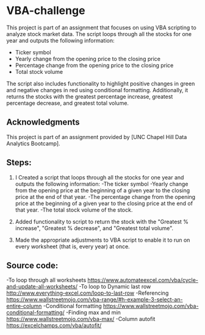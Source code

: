 # VBA-challenge

This project is part of an assignment that focuses on using VBA scripting to analyze stock market data. The script loops through all the stocks for one year and outputs the following information:

- Ticker symbol
- Yearly change from the opening price to the closing price
- Percentage change from the opening price to the closing price
- Total stock volume

The script also includes functionality to highlight positive changes in green and negative changes in red using conditional formatting. Additionally, it returns the stocks with the greatest percentage increase, greatest percentage decrease, and greatest total volume.


## Acknowledgments

This project is part of an assignment provided by [UNC Chapel Hill Data Analytics Bootcamp].


## **Steps:**

1. I Created a script that loops through all the stocks for one year and outputs the following information:
  -The ticker symbol
  -Yearly change from the opening price at the beginning of a given year to the closing price at the end of that year.
  -The percentage change from the opening price at the beginning of a given year to the closing price at the end of that year.
  -The total stock volume of the stock.

2. Added functionality to script to return the stock with the "Greatest % increase", "Greatest % decrease", and "Greatest total volume".
3. Made the appropriate adjustments to VBA script to enable it to run on every worksheet (that is, every year) at once.

## **Source code:**
-To loop through all worksheets https://www.automateexcel.com/vba/cycle-and-update-all-worksheets/
-To loop to Dynamic last row http://www.everything-excel.com/loop-to-last-row
-Referencing https://www.wallstreetmojo.com/vba-range/#h-example-3-select-an-entire-column
-Conditional formatting https://www.wallstreetmojo.com/vba-conditional-formatting/
-Finding max and min https://www.wallstreetmojo.com/vba-max/
-Column autofit https://excelchamps.com/vba/autofit/

